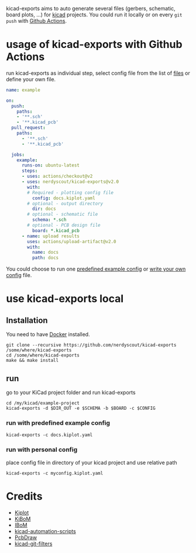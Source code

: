 kicad-exports aims to auto generate several files (gerbers, schematic, board plots, ...) for [kicad](https://kicad-pcb.org/) projects. You could run it locally or on every `git push` with [Github Actions](https://github.com/actions/).

# usage of kicad-exports with Github Actions
run kicad-exports as individual step, select config file from the list of [files](/config) or define your own file.
```yaml
name: example

on:
  push:
    paths:
    - '**.sch'
    - '**.kicad_pcb'
  pull_request:
    paths:
      - '**.sch'
      - '**.kicad_pcb'

  jobs:
    example:
      runs-on: ubuntu-latest
      steps:
      - uses: actions/checkout@v2
      - uses: nerdyscout/kicad-exports@v2.0
        with:
        # Required - plotting config file
          config: docs.kiplot.yaml
        # optional - output directory
          dir: docs
        # optional - schematic file
          schema: *.sch
        # optional - PCB design file
          board: *.kicad_pcb
      - name: upload results
        uses: actions/upload-artifact@v2.0
        with:
          name: docs
          path: docs
```
You could choose to run one [predefined example config](/config) or [write your own config](https://github.com/nerdyscout/kiplot#the-configuration-file) file. 


# use kicad-exports local 
## Installation
You need to have [Docker](https://www.docker.com/) installed.

```
git clone --recursive https://github.com/nerdyscout/kicad-exports /some/where/kicad-exports
cd /some/where/kicad-exports
make && make install
```

## run
go to your KiCad project folder and run kicad-exports
```
cd /my/kicad/example-project
kicad-exports -d $DIR_OUT -e $SCHEMA -b $BOARD -c $CONFIG 
```

### run with predefined example config
```
kicad-exports -c docs.kiplot.yaml 
```
### run with personal config
place config file in directory of your kicad project and use relative path
```
kicad-exports -c myconfig.kiplot.yaml 
```

# Credits
- [Kiplot](https://github.com/INTI-CMNB/kiplot)
- [KiBoM](https://github.com/SchrodingersGat/KiBoM)
- [IBoM](https://github.com/openscopeproject/InteractiveHtmlBom/wiki/Usage)
- [kicad-automation-scripts](https://github.com/INTI-CMNB/kicad-automation-scripts)
- [PcbDraw](https://github.com/yaqwsx/PcbDraw)
- [kicad-git-filters](https://github.com/INTI-CMNB/kicad-git-filters)
